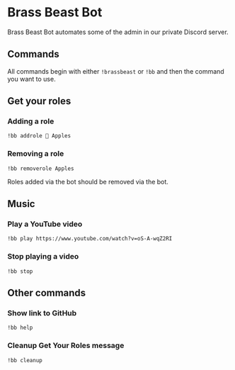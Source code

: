 # Brass Beast Bot

Brass Beast Bot automates some of the admin in our private Discord server.

## Commands

All commands begin with either `!brassbeast` or `!bb` and then the command you want to use.

## Get your roles

### Adding a role

```!bb addrole 🍎 Apples```

### Removing a role

```!bb removerole Apples```

Roles added via the bot should be removed via the bot.

## Music

### Play a YouTube video

```!bb play https://www.youtube.com/watch?v=oS-A-wqZ2RI```

### Stop playing a video

```!bb stop```

## Other commands

### Show link to GitHub

```!bb help```

### Cleanup Get Your Roles message

```!bb cleanup```